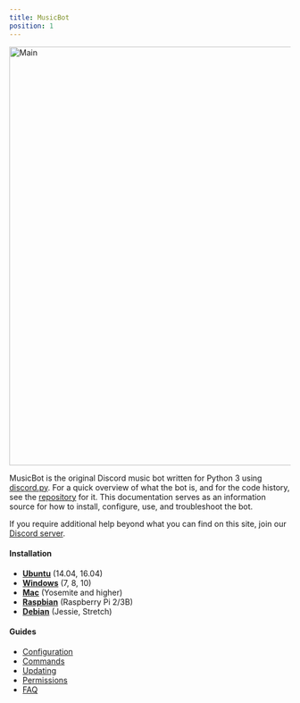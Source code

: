 ```yaml
---
title: MusicBot
position: 1
---
```


<img class="doc-img" src="https://i.imgur.com/EZljY52.png" alt="Main" style="width: 750px;"/>

MusicBot is the original Discord music bot written for Python 3 using [discord.py](https://github.com/Rapptz/discord.py). For a quick overview of what the bot is, and for the code history, see the [repository](https://github.com/Just-Some-Bots/MusicBot) for it. This documentation serves as an information source for how to install, configure, use, and troubleshoot the bot.

If you require additional help beyond what you can find on this site, join our [Discord server](https://discord.gg/bots).

#### Installation
- [**Ubuntu**](#installationubuntu) (14.04, 16.04)
- [**Windows**](#installationwindows) (7, 8, 10)
- [**Mac**](#installationmac) (Yosemite and higher)
- [**Raspbian**](#installationraspbian) (Raspberry Pi 2/3B)
- [**Debian**](#installationdebian) (Jessie, Stretch)

#### Guides
- [Configuration](#guidesconfiguration)
- [Commands](#guidescommands)
- [Updating](#guidesupdating)
- [Permissions](#guidespermissions)
- [FAQ](#guidesfaq)